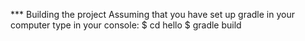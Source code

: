 *** Building the project
Assuming that you have set up gradle in your computer type in your console:
	$ cd hello
	$ gradle build